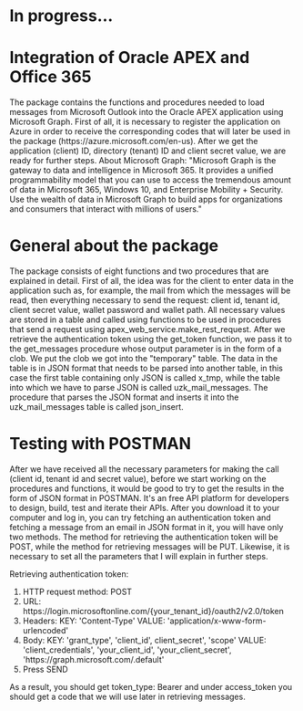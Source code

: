 
<html>
<head>
</head>
<body>
<h1>In progress...</h1>
<h1>Integration of Oracle APEX and Office 365</h1>
<p>The package contains the functions and procedures needed to load messages from Microsoft Outlook into the Oracle APEX application using Microsoft Graph.
First of all, it is necessary to register the application on Azure in order to receive the corresponding codes that will later be used in the package (https://azure.microsoft.com/en-us). After we get the application (client) ID, directory (tenant) ID and client secret value, we are ready for further steps.
About Microsoft Graph:  "Microsoft Graph is the gateway to data and intelligence in Microsoft 365. It provides a unified programmability model that you can use to access the tremendous amount of data in Microsoft 365, Windows 10, and Enterprise Mobility + Security. Use the wealth of data in Microsoft Graph to build apps for organizations and consumers that interact with millions of users."</p>
<h1>General about the package</h1>
<p>The package consists of eight functions and two procedures that are explained in detail. First of all, the idea was for the client to enter data in the application such as, for example, the mail from which the messages will be read, then everything necessary to send the request: client id, tenant id, client secret value, wallet password and wallet path. All necessary values are stored in a table and called using functions to be used in procedures that send a request using apex_web_service.make_rest_request. After we retrieve the authentication token using the get_token function, we pass it to the get_messages procedure whose output parameter is in the form of a clob. We put the clob we got into the "temporary" table. The data in the table is in JSON format that needs to be parsed into another table, in this case the first table containing only JSON is called x_tmp, while the table into which we have to parse JSON is called uzk_mail_messages. The procedure that parses the JSON format and inserts it into the uzk_mail_messages table is called json_insert. </p>
<h1>Testing with POSTMAN</h1>
  <p>After we have received all the necessary parameters for making the call (client id, tenant id and secret value), before we start working on the procedures and functions, it would be good to try to get the results in the form of JSON format in POSTMAN. It's an free API platform for developers to design, build, test and iterate their APIs. 
After you download it to your computer and log in, you can try fetching an authentication token and fetching a message from an email in JSON format in it, you will have only two methods. The method for retrieving the authentication token will be POST, while the method for retrieving messages will be PUT. Likewise, it is necessary to set all the parameters that I will explain in further steps. </p>
  <p>  Retrieving authentication token:  </p>
  <ol type="1">
      <li> HTTP request method: POST </li>
      <li> URL: https://login.microsoftonline.com/{your_tenant_id}/oauth2/v2.0/token </li>
      <li> Headers: KEY: 'Content-Type'  VALUE: 'application/x-www-form-urlencoded'</li>
      <li> Body: KEY: 'grant_type', 'client_id', client_secret', 'scope'  VALUE: 'client_credentials', 'your_client_id', 'your_client_secret', 'https://graph.microsoft.com/.default' </li>
    <li> Press SEND </li>
   </ol>
  <p> 
As a result, you should get token_type: Bearer and under access_token you should get a code that we will use later in retrieving messages.</p>
</body>
</html>

